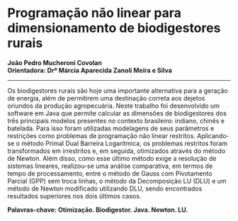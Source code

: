 # Programação não linear para dimensionamento de biodigestores rurais
**João Pedro Mucheroni Covolan**  
**Orientadora: Drª Márcia Aparecida Zanoli Meira e Silva**
***
Os biodigestores rurais são hoje uma importante alternativa para a geração de energia, além de permitirem uma destinação correta aos dejetos oriundos da produção agropecuária. Neste trabalho foi desenvolvido um software em Java que permite calcular as dimensões de biodigestores dos três principais modelos presentes no contexto brasileiro: indiano, chinês e batelada. Para isso foram utilizadas modelagens de seus parâmetros e restrições como problemas de programação não linear restritos. Aplicando-se o método Primal Dual Barreira Logarítmica, os problemas restritos foram transformados em irrestritos e, em seguida, otimizados através do método de Newton. Além disso, como esse último método exige a resolução de sistemas lineares, realizou-se uma análise comparativa, em termos de tempo de processamento, entre o método de Gauss com Pivotamento Parcial (GPP) sem troca linhas, o método da Decomposição LU (DLU) e um método de Newton modificado utilizando DLU, sendo encontrados resultados superiores nos dois últimos casos.  

**Palavras-chave: Otimização. Biodigestor. Java. Newton. LU.**